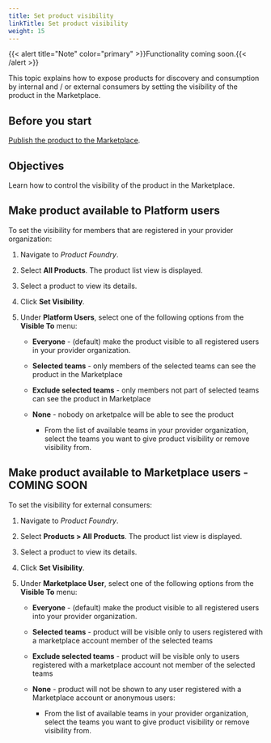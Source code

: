 ```yaml
---
title: Set product visibility
linkTitle: Set product visibility
weight: 15
---
```


{{< alert title="Note" color="primary" >}}Functionality coming soon.{{< /alert >}}

This topic explains how to expose products for discovery and consumption by internal and / or external consumers by setting the visibility of the product in the Marketplace.

## Before you start

[Publish the product to the Marketplace](/docs/manage_marketplace/publish_to_marketplace/).

## Objectives

Learn how to control the visibility of the product in the Marketplace.

## Make product available to Platform users

To set the visibility for members that are registered in your provider organization:

1. Navigate to *Product Foundry*.
2. Select **All Products**. The product list view is displayed.
3. Select a product to view its details.
4. Click **Set Visibility**.
5. Under **Platform Users**, select one of the following options from the **Visible To** menu:

    * **Everyone** - (default) make the product visible to all registered users in your provider organization.
    * **Selected teams** - only members of the selected teams can see the product in the Marketplace
    * **Exclude selected teams** - only members not part of selected teams can see the product in Marketplace
    * **None** - nobody on arketpalce will be able to see the product

        * From the list of available teams in your provider organization, select the teams you want to give product visibility or remove visibility from.

## Make product available to Marketplace users - COMING SOON

To set the visibility for external consumers:

1. Navigate to *Product Foundry*.
2. Select **Products > All Products**. The product list view is displayed.
3. Select a product to view its details.
4. Click **Set Visibility**.
5. Under **Marketplace User**, select one of the following options from the **Visible To** menu:

    * **Everyone** - (default) make the product visible to all registered users into your provider organization.
    * **Selected teams** - product will be visible only to users registered with a marketplace account member of the selected teams
    * **Exclude selected teams** - product will be visible only to users registered with a marketplace account not member of the selected teams
    * **None** - product will not be shown to any user registered with a Marketplace account or anonymous users:

        * From the list of available teams in your provider organization, select the teams you want to give product visibility or remove visibility from.

